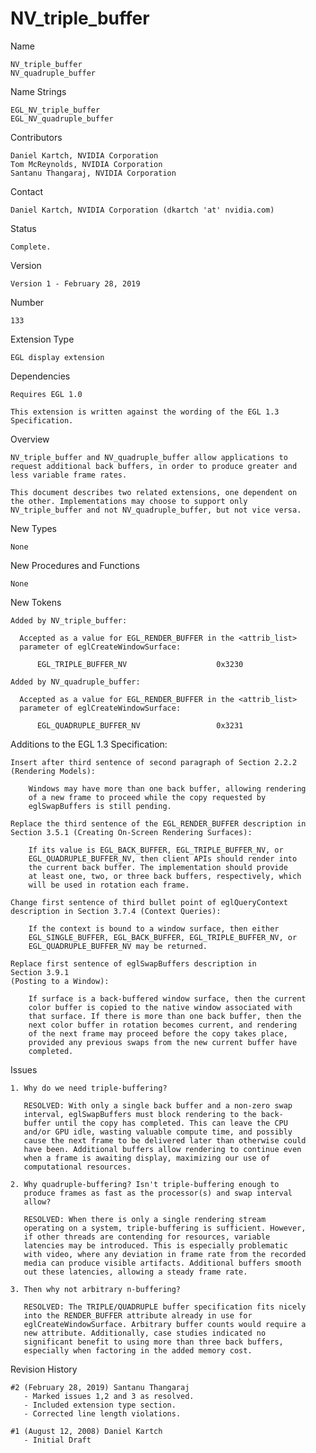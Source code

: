 # NV_triple_buffer

Name

    NV_triple_buffer
    NV_quadruple_buffer

Name Strings

    EGL_NV_triple_buffer
    EGL_NV_quadruple_buffer

Contributors

    Daniel Kartch, NVIDIA Corporation
    Tom McReynolds, NVIDIA Corporation
    Santanu Thangaraj, NVIDIA Corporation

Contact

    Daniel Kartch, NVIDIA Corporation (dkartch 'at' nvidia.com)

Status

    Complete.

Version

    Version 1 - February 28, 2019

Number

    133

Extension Type

    EGL display extension

Dependencies

    Requires EGL 1.0

    This extension is written against the wording of the EGL 1.3
    Specification.

Overview

    NV_triple_buffer and NV_quadruple_buffer allow applications to
    request additional back buffers, in order to produce greater and
    less variable frame rates.

    This document describes two related extensions, one dependent on
    the other. Implementations may choose to support only
    NV_triple_buffer and not NV_quadruple_buffer, but not vice versa.

New Types

    None

New Procedures and Functions

    None

New Tokens

    Added by NV_triple_buffer:

      Accepted as a value for EGL_RENDER_BUFFER in the <attrib_list>
      parameter of eglCreateWindowSurface:

          EGL_TRIPLE_BUFFER_NV                    0x3230

    Added by NV_quadruple_buffer:

      Accepted as a value for EGL_RENDER_BUFFER in the <attrib_list>
      parameter of eglCreateWindowSurface:

          EGL_QUADRUPLE_BUFFER_NV                 0x3231

Additions to the EGL 1.3 Specification:

    Insert after third sentence of second paragraph of Section 2.2.2
    (Rendering Models):

        Windows may have more than one back buffer, allowing rendering
        of a new frame to proceed while the copy requested by 
        eglSwapBuffers is still pending.

    Replace the third sentence of the EGL_RENDER_BUFFER description in
    Section 3.5.1 (Creating On-Screen Rendering Surfaces):

        If its value is EGL_BACK_BUFFER, EGL_TRIPLE_BUFFER_NV, or
        EGL_QUADRUPLE_BUFFER_NV, then client APIs should render into
        the current back buffer. The implementation should provide
        at least one, two, or three back buffers, respectively, which
        will be used in rotation each frame.

    Change first sentence of third bullet point of eglQueryContext
    description in Section 3.7.4 (Context Queries):

        If the context is bound to a window surface, then either
        EGL_SINGLE_BUFFER, EGL_BACK_BUFFER, EGL_TRIPLE_BUFFER_NV, or
        EGL_QUADRUPLE_BUFFER_NV may be returned.

    Replace first sentence of eglSwapBuffers description in
    Section 3.9.1
    (Posting to a Window):

        If surface is a back-buffered window surface, then the current
        color buffer is copied to the native window associated with
        that surface. If there is more than one back buffer, then the
        next color buffer in rotation becomes current, and rendering
        of the next frame may proceed before the copy takes place,
        provided any previous swaps from the new current buffer have
        completed.

Issues

    1. Why do we need triple-buffering?

       RESOLVED: With only a single back buffer and a non-zero swap
       interval, eglSwapBuffers must block rendering to the back-
       buffer until the copy has completed. This can leave the CPU
       and/or GPU idle, wasting valuable compute time, and possibly
       cause the next frame to be delivered later than otherwise could
       have been. Additional buffers allow rendering to continue even
       when a frame is awaiting display, maximizing our use of
       computational resources.

    2. Why quadruple-buffering? Isn't triple-buffering enough to
       produce frames as fast as the processor(s) and swap interval
       allow?

       RESOLVED: When there is only a single rendering stream
       operating on a system, triple-buffering is sufficient. However,
       if other threads are contending for resources, variable 
       latencies may be introduced. This is especially problematic
       with video, where any deviation in frame rate from the recorded
       media can produce visible artifacts. Additional buffers smooth
       out these latencies, allowing a steady frame rate.

    3. Then why not arbitrary n-buffering?

       RESOLVED: The TRIPLE/QUADRUPLE buffer specification fits nicely
       into the RENDER_BUFFER attribute already in use for
       eglCreateWindowSurface. Arbitrary buffer counts would require a
       new attribute. Additionally, case studies indicated no
       significant benefit to using more than three back buffers,
       especially when factoring in the added memory cost.

Revision History

    #2 (February 28, 2019) Santanu Thangaraj
       - Marked issues 1,2 and 3 as resolved.
       - Included extension type section.
       - Corrected line length violations.

    #1 (August 12, 2008) Daniel Kartch
       - Initial Draft
